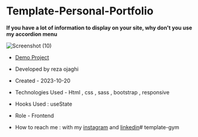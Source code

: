 # Template-Personal-Portfolio
**If you have a lot of information to display on your site, why don't you use my accordion menu**

![Screenshot (10)](https://github.com/REZA-OJAGHI-DRO/trick-1-12/assets/145910720/a7b8f6a7-f13d-4cfd-80c0-e85cec744699)

- [Demo Project]()
 
- Developed by reza ojaghi

- Created - 2023-10-20

- Technologies Used - Html , css , sass , bootstrap , responsive

- Hooks Used : useState 

- Role - Frontend

- How to reach me : with my [instagram](https://www.instagram.com/reza-ojaghi-dro) and [linkedin](https://www.linkedin.com/in/reza-ojaghi-428748280/)# template-gym
